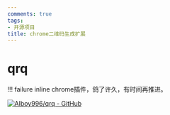 ```yaml
---
comments: true
tags:
- 开源项目
title: chrome二维码生成扩展
---
```


# qrq
!!! failure inline
    chrome插件，鸽了许久，有时间再推进。

[![AIboy996/qrq - GitHub](https://gh-card.dev/repos/AIboy996/qrq.svg?fullname=)](https://github.com/AIboy996/qrq)
